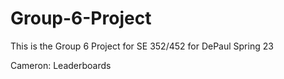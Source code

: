 # Group-6-Project
This is the Group 6 Project for SE 352/452 for DePaul Spring 23

Cameron: Leaderboards